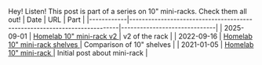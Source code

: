 Hey! Listen! This post is part of a series on 10" mini-racks. Check them all out!
| Date       | URL                                                                      | Part                         |
|------------|--------------------------------------------------------------------------|------------------------------|
| 2025-09-01 | [Homelab 10" mini-rack v2 ](/2025/09/homelab-10-mini-rack-v2/)           | v2 of the rack               |
| 2022-09-16 | [Homelab 10" mini-rack shelves ](/2022/09/homelab-10-mini-rack-shelves/) | Comparison of 10" shelves    |
| 2021-01-05 | [Homelab 10" mini-rack ](/2021/01/homelab-10-mini-rack/)                 | Initial post about mini-rack |